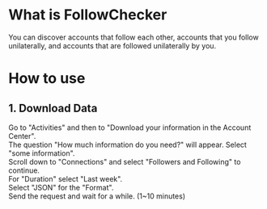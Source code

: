 # What is FollowChecker
You can discover accounts that follow each other, accounts that you follow unilaterally, and accounts that are followed unilaterally by you.  

# How to use
## 1. Download Data
Go to "Activities" and then to "Download your information in the Account Center".  
The question "How much information do you need?" will appear. Select "some information".  
Scroll down to "Connections" and select "Followers and Following" to continue.  
For "Duration" select "Last week".  
Select "JSON" for the "Format".  
Send the request and wait for a while. (1~10 minutes)  
